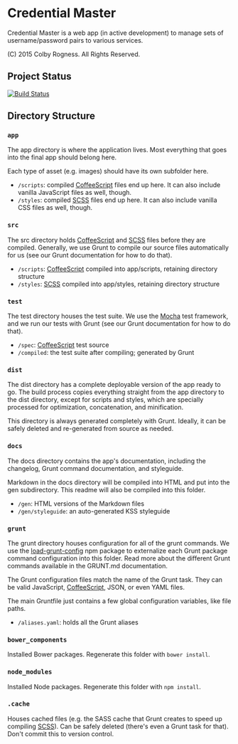 # Credential Master #

Credential Master is a web app (in active development) to manage sets of username/password pairs to various services.

(C) 2015 Colby Rogness. All Rights Reserved.

## Project Status ##

[![Build Status](https://travis-ci.org/colbin8r/credential-master.svg?branch=develop)](https://travis-ci.org/colbin8r/credential-master)

## Directory Structure ##

### `app` ###

The app directory is where the application lives. Most everything that goes into the final app should belong here.

Each type of asset (e.g. images) should have its own subfolder here.

- `/scripts`: compiled [CoffeeScript](http://coffeescript.org/) files end up here. It can also include vanilla JavaScript files as well, though.
- `/styles`: compiled [SCSS](http://sass-lang.com/) files end up here. It can also include vanilla CSS files as well, though.

### `src` ###

The src directory holds [CoffeeScript](http://coffeescript.org/) and [SCSS](http://sass-lang.com/) files before they are compiled. Generally, we use Grunt to compile our source files automatically for us (see our Grunt documentation for how to do that).

- `/scripts`: [CoffeeScript](http://coffeescript.org/) compiled into app/scripts, retaining directory structure
- `/styles`: [SCSS](http://sass-lang.com/) compiled into app/styles, retaining directory structure

### `test` ###

The test directory houses the test suite. We use the [Mocha](http://mochajs.org/) test framework, and we run our tests with Grunt (see our Grunt documentation for how to do that).

- `/spec`: [CoffeeScript](http://coffeescript.org/) test source
- `/compiled`: the test suite after compiling; generated by Grunt

### `dist` ###

The dist directory has a complete deployable version of the app ready to go. The build process copies everything straight from the app directory to the dist directory, except for scripts and styles, which are specially processed for optimization, concatenation, and minification.

This directory is always generated completely with Grunt. Ideally, it can be safely deleted and re-generated from source as needed.

### `docs` ###

The docs directory contains the app's documentation, including the changelog, Grunt command documentation, and styleguide.

Markdown in the docs directory will be compiled into HTML and put into the gen subdirectory. This readme will also be compiled into this folder.

- `/gen`: HTML versions of the Markdown files
- `/gen/styleguide`: an auto-generated KSS styleguide

### `grunt` ###

The grunt directory houses configuration for all of the grunt commands. We use the [load-grunt-config](https://github.com/firstandthird/load-grunt-config) npm package to externalize each Grunt package command configuration into this folder. Read more about the different Grunt commands available in the GRUNT.md documentation.

The Grunt configuration files match the name of the Grunt task. They can be valid JavaScript, [CoffeeScript](http://coffeescript.org/), JSON, or even YAML files.

The main Gruntfile just contains a few global configuration variables, like file paths.

- `/aliases.yaml`: holds all the Grunt aliases

### `bower_components` ###

Installed Bower packages. Regenerate this folder with `bower install`.

### `node_modules` ###

Installed Node packages. Regenerate this folder with `npm install`.

### `.cache` ###

Houses cached files (e.g. the SASS cache that Grunt creates to speed up compiling [SCSS](http://sass-lang.com/)). Can be safely deleted (there's even a Grunt task for that). Don't commit this to version control.
